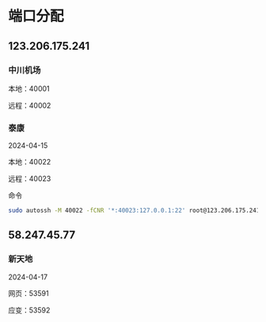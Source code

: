 # 端口分配

## 123.206.175.241

### 中川机场

本地：40001

远程：40002

### 泰康

2024-04-15

本地：40022

远程：40023

命令

```sh
sudo autossh -M 40022 -fCNR '*:40023:127.0.0.1:22' root@123.206.175.241
```

## 58.247.45.77

### 新天地

2024-04-17

网页：53591

应变：53592
